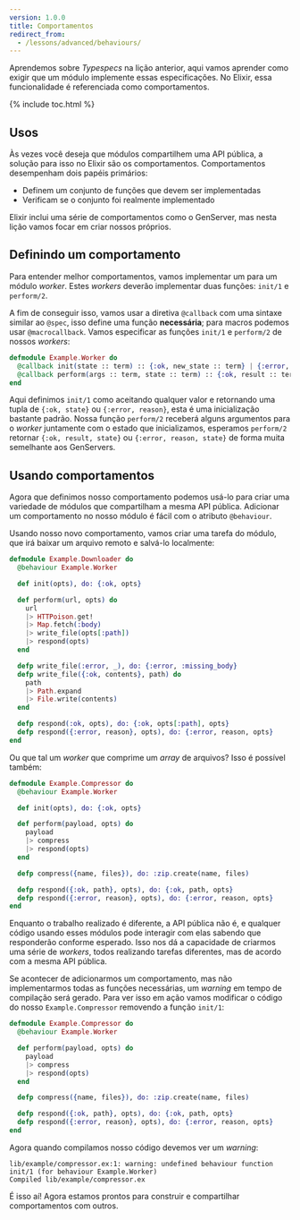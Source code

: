 ```yaml
---
version: 1.0.0
title: Comportamentos
redirect_from:
  - /lessons/advanced/behaviours/
---
```


Aprendemos sobre _Typespecs_ na lição anterior, aqui vamos aprender como exigir que um módulo implemente essas especificações. No Elixir, essa funcionalidade é referenciada como comportamentos.

{% include toc.html %}

## Usos

Às vezes você deseja que módulos compartilhem uma API pública, a solução para isso no Elixir são os comportamentos. Comportamentos desempenham dois papéis primários:

+ Definem um conjunto de funções que devem ser implementadas
+ Verificam se o conjunto foi realmente implementado

Elixir inclui uma série de comportamentos como o GenServer, mas nesta lição vamos focar em criar nossos próprios.

## Definindo um comportamento

Para entender melhor comportamentos, vamos implementar um para um módulo _worker_. Estes _workers_ deverão implementar duas funções: `init/1` e `perform/2`.

A fim de conseguir isso, vamos usar a diretiva `@callback` com uma sintaxe similar ao `@spec`, isso define uma função __necessária__; para macros podemos usar `@macrocallback`. Vamos especificar as funções `init/1` e `perform/2` de nossos _workers_:

```elixir
defmodule Example.Worker do
  @callback init(state :: term) :: {:ok, new_state :: term} | {:error, reason :: term}
  @callback perform(args :: term, state :: term) :: {:ok, result :: term, new_state :: term} | {:error, reason :: term, new_state :: term}
end
```

Aqui definimos `init/1` como aceitando qualquer valor e retornando uma tupla de `{:ok, state}` ou `{:error, reason}`, esta é uma inicialização bastante padrão. Nossa função `perform/2` receberá alguns argumentos para o _worker_ juntamente com o estado que inicializamos, esperamos `perform/2` retornar `{:ok, result, state}` ou `{:error, reason, state}` de forma muita semelhante aos GenServers.

## Usando comportamentos

Agora que definimos nosso comportamento podemos usá-lo para criar uma variedade de módulos que compartilham a mesma API pública. Adicionar um comportamento no nosso módulo é fácil com o atributo `@behaviour`.

Usando nosso novo comportamento, vamos criar uma tarefa do módulo, que irá baixar um arquivo remoto e salvá-lo localmente:

```elixir
defmodule Example.Downloader do
  @behaviour Example.Worker

  def init(opts), do: {:ok, opts}

  def perform(url, opts) do
    url
    |> HTTPoison.get!
    |> Map.fetch(:body)
    |> write_file(opts[:path])
    |> respond(opts)
  end

  defp write_file(:error, _), do: {:error, :missing_body}
  defp write_file({:ok, contents}, path) do
    path
    |> Path.expand
    |> File.write(contents)
  end

  defp respond(:ok, opts), do: {:ok, opts[:path], opts}
  defp respond({:error, reason}, opts), do: {:error, reason, opts}
end
```

Ou que tal um _worker_ que comprime um _array_ de arquivos? Isso é possível também:

```elixir
defmodule Example.Compressor do
  @behaviour Example.Worker

  def init(opts), do: {:ok, opts}

  def perform(payload, opts) do
    payload
    |> compress
    |> respond(opts)
  end

  defp compress({name, files}), do: :zip.create(name, files)

  defp respond({:ok, path}, opts), do: {:ok, path, opts}
  defp respond({:error, reason}, opts), do: {:error, reason, opts}
end
```

Enquanto o trabalho realizado é diferente, a API pública não é, e qualquer código usando esses módulos pode interagir com elas sabendo que responderão conforme esperado. Isso nos dá a capacidade de criarmos uma série de _workers_, todos realizando tarefas diferentes, mas de acordo com a mesma API pública.

Se acontecer de adicionarmos um comportamento, mas não implementarmos todas as funções necessárias, um _warning_ em tempo de compilação será gerado. Para ver isso em ação vamos modificar o código do nosso `Example.Compressor` removendo a função `init/1`:

```elixir
defmodule Example.Compressor do
  @behaviour Example.Worker

  def perform(payload, opts) do
    payload
    |> compress
    |> respond(opts)
  end

  defp compress({name, files}), do: :zip.create(name, files)

  defp respond({:ok, path}, opts), do: {:ok, path, opts}
  defp respond({:error, reason}, opts), do: {:error, reason, opts}
end
```

Agora quando compilamos nosso código devemos ver um _warning_:

```shell
lib/example/compressor.ex:1: warning: undefined behaviour function init/1 (for behaviour Example.Worker)
Compiled lib/example/compressor.ex
```

É isso aí! Agora estamos prontos para construir e compartilhar comportamentos com outros.
